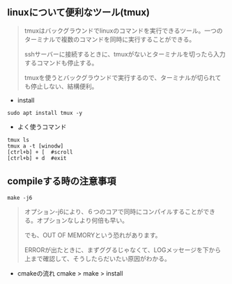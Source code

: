## linuxについて便利なツール(tmux)

>tmuxはバックグラウンドでlinuxのコマンドを実行できるツール。一つのターミナルで複数のコマンドを同時に実行することができる。
>
>sshサーバーに接続するときに、tmuxがないとターミナルを切ったら入力するコマンドも停止する。
>
>tmuxを使うとバックグラウンドで実行するので、ターミナルが切られても停止しない、結構便利。
>
* install
```
sudo apt install tmux -y
```

* よく使うコマンド
```
tmux ls
tmux a -t [winodw]
[ctrl+b] + [  #scroll
[ctrl+b] + d  #exit
```

## compileする時の注意事項

```make -j6```
>オプション-j6により、６つのコアで同時にコンパイルすることができる。オプションなしより何倍も早い。
>
>でも、OUT OF MEMORYという恐れがあります。
>
>ERRORが出たときに、まずググるじゃなくて、LOGメッセージを下から上まで確認して、そうしたらだいたい原因がわかる。
>
* cmakeの流れ cmake > make > install
